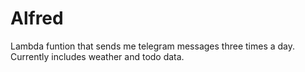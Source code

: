 # Alfred

Lambda funtion that sends me telegram messages three times a day.
Currently includes weather and todo data.
 